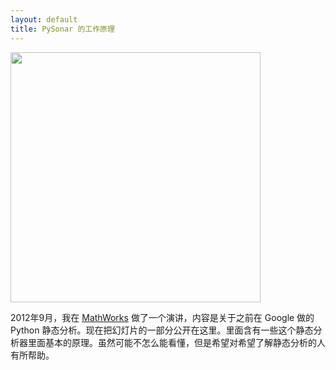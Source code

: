 ```yaml
---
layout: default
title: PySonar 的工作原理
---
```


<a href="http://ericpony.github.io/wangyin/resources/pysonar-slides.pdf"><img src="http://ericpony.github.io/wangyin/resources/pysonar-slides.png" width=400></a>

2012年9月，我在 <a href="http://www.mathworks.com">MathWorks</a> 做了一个演讲，内容是关于之前在 Google 做的 Python 静态分析。现在把幻灯片的一部分公开在这里。里面含有一些这个静态分析器里面基本的原理。虽然可能不怎么能看懂，但是希望对希望了解静态分析的人有所帮助。
